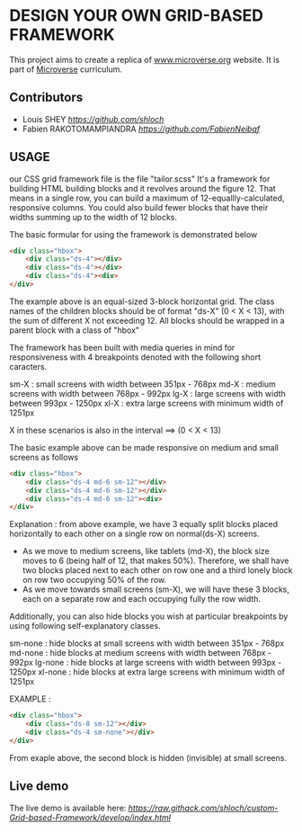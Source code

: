 # DESIGN YOUR OWN GRID-BASED FRAMEWORK

This project aims to create a replica of www.microverse.org website.
It is part of [Microverse](https://www.microverse.org/) curriculum.

## Contributors

- Louis SHEY _https://github.com/shloch_
- Fabien RAKOTOMAMPIANDRA _https://github.com/FabienNeibaf_

## USAGE

our CSS grid framework file is the file "tailor.scss"
It's a framework for building HTML building blocks and it revolves around the figure 12.
That means in a single row, you can build a maximum of 12-equallly-calculated, responsive columns. You could also build fewer blocks that have their widths summing up to the width of 12 blocks.

The basic formular for using the framework is demonstrated below

```HTML
<div class="hbox">
    <div class="ds-4"></div>
    <div class="ds-4"></div>
    <div class="ds-4"><div>
</div>
```

The example above is an equal-sized 3-block horizontal grid. The class names of the children blocks should be of format "ds-X" (0 < X < 13), with the sum of different X not exceeding 12. All blocks should be wrapped in a parent block with a class of "hbox"

The framework has been built with media queries in mind for responsiveness with 4 breakpoints denoted with the following short caracters.

sm-X : small screens with width between 351px - 768px
md-X : medium screens with width between 768px - 992px
lg-X : large screens with width between 993px - 1250px
xl-X : extra large screens with minimum width of 1251px

X in these scenarios is also in the interval ==> (0 < X < 13)

The basic example above can be made responsive on medium and small screens as follows

```HTML
<div class="hbox">
    <div class="ds-4 md-6 sm-12"></div>
    <div class="ds-4 md-6 sm-12"></div>
    <div class="ds-4 md-6 sm-12"><div>
</div>
```

Explanation : from above example, we have 3 equally split blocks placed horizontally to each other on a single row on normal(ds-X) screens.

- As we move to medium screens, like tablets (md-X), the block size moves to 6 (being half of 12, that makes 50%). Therefore, we shall have two blocks placed next to each other on row one and a third lonely block on row two occupying 50% of the row.
- As we move towards small screens (sm-X), we will have these 3 blocks, each on a separate row and each occupying fully the row width.

Additionally, you can also hide blocks you wish at particular breakpoints by using following self-explanatory classes.

sm-none : hide blocks at small screens with width between 351px - 768px
md-none : hide blocks at medium screens with width between 768px - 992px
lg-none : hide blocks at large screens with width between 993px - 1250px
xl-none : hide blocks at extra large screens with minimum width of 1251px

EXAMPLE :

```HTML
<div class="hbox">
    <div class="ds-8 sm-12"></div>
    <div class="ds-4 sm-none"></div>
</div>
```

From exaple above, the second block is hidden (invisible) at small screens.

## Live demo

The live demo is available here: _https://raw.githack.com/shloch/custom-Grid-based-Framework/develop/index.html_
